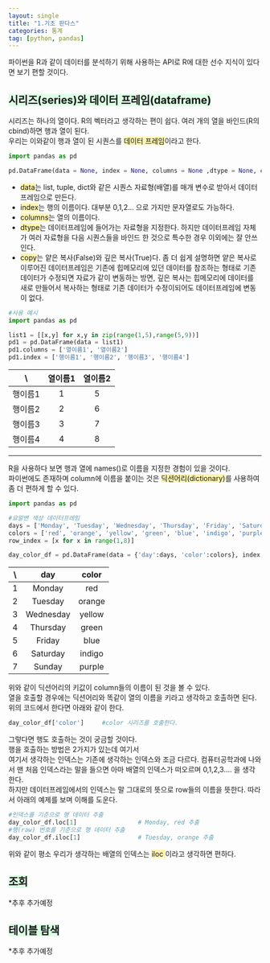 ```yaml
---
layout: single
title: "1.기초 판다스"
categories: 통계
tag: [python, pandas]
---
```


파이썬을 R과 같이 데이터를 분석하기 위해 사용하는 API로 R에 대한 선수 지식이 있다면 보기 편할 것이다.<br>

## <span style = 'background-color:#dcffe4'>시리즈(series)와 데이터 프레임(dataframe)</span>
시리즈는 하나의 열이다. R의 벡터라고 생각하는 편이 쉽다. 여러 개의 열을 바인드(R의 cbind)하면 행과 열이 된다.<br>
우리는 이와같이 행과 열이 된 시퀀스를 <span style = "background-color:#fff5b1">데이터 프레임</span>이라고 한다.

```python
import pandas as pd

pd.DataFrame(data = None, index = None, columns = None ,dtype = None, copy = False)         #defualt 값
```

* <span style = "background-color:#fff5b1">data</span>는 list, tuple, dict와 같은 시퀀스 자료형(배열)를 매개 변수로 받아서 데이터 프레임으로 만든다.
* <span style = "background-color:#fff5b1">index</span>는 행의 이름이다. 대부분 0,1,2... 으로 가지만 문자열로도 가능하다.
* <span style = "background-color:#fff5b1">columns</span>는 열의 이름이다.
* <span style = "background-color:#fff5b1">dtype</span>는 데이터프레임에 들어가는 자료형을 지정한다. 하지만 데이터프레임 자체가 여러 자료형을 다음 시퀀스들을 바인드 한 것으로 특수한 경우 이외에는 잘 안쓰인다.
* <span style = "background-color:#fff5b1">copy</span>는 얕은 복사(False)와 깊은 복사(True)다. 좀 더 쉽게 설명하면 얕은 복사로 이루어진 데이터프레임은 기존에 힙메모리에 있던 데이터를 참조하는 형태로 기존 데이터가 수정되면 자료가 같이 변동하는 방면, 깊은 복사는 힙메모리에 데이터를 새로 만들어서 복사하는 형태로 기존 데이터가 수정이되어도 데이터프레임에 변동이 없다.

```python
#사용 예시
import pandas as pd

list1 = [[x,y] for x,y in zip(range(1,5),range(5,9))]
pd1 = pd.DataFrame(data = list1)
pd1.columns = ['열이름1', '열이름2']
pd1.index = ['행이름1', '행이름2', '행이름3', '행이름4']
```

| \ | 열이름1  | 열이름2|
|:---:|:---:|:---:|
|행이름1  | 1 | 5 |
|행이름2  | 2 | 6 |
|행이름3  | 3 | 7 |
|행이름4  | 4 | 8 |

---
R을 사용하다 보면 행과 열에 names()로 이름을 지정한 경험이 있을 것이다.<br>
파이썬에도 존재하며 column에 이름을 붙이는 것은 <span style = "background-color:#fff5b1">딕션어리(dictionary)</span>를 사용하여 좀 더 편하게 할 수 있다.

```python
import pandas as pd

#요알변 색상 데이터프레임
days = ['Monday', 'Tuesday', 'Wednesday', 'Thursday', 'Friday', 'Saturday', 'Sunday']
colors = ['red', 'orange', 'yellow', 'green', 'blue', 'indigo', 'purple']
row_index = [x for x in range(1,8)]

day_color_df = pd.DataFrame(data = {'day':days, 'color':colors}, index = row_index)
```

| \ | day  | color|
|:---:|:---:|:---:|
|1  | Monday | red |
|2  | Tuesday | orange |
|3  | Wednesday | yellow |
|4  | Thursday | green |
|5  | Friday | blue |
|6  | Saturday | indigo |
|7  | Sunday | purple |

위와 같이 딕션어리의 키값이 column들의 이름이 된 것을 볼 수 있다.<br>
열을 호출할 경우에는 딕션어리와 똑같이 열의 이름을 키라고 생각하고 호출하면 된다.<br>
위의 코드에서 한다면 아래와 같이 한다.
~~~python
day_color_df['color']     #color 시리즈를 호출한다.
~~~

그렇다면 행도 호출하는 것이 궁금할 것이다.<br>
행을 호출하는 방법은 2가지가 있는데 여기서<br>
여기서 생각하는 인덱스는 기존에 생각하는 인덱스와 조금 다르다. 컴퓨터공학과에 나와서 맨 처음 인덱스라는 말을 들으면 아마 배열의 인덱스가 떠오르며 0,1,2,3.... 을 생각한다.<br>
하지만 데이터프레임에서의 인덱스는 말 그대로의 뜻으로 row들의 이름을 뜻한다. 따라서 아래의 예제를 보며 이해를 도운다.

~~~python
#인덱스를 기준으로 행 데이터 추출
day_color_df.loc[1]                 # Monday, red 추출
#행(raw) 번호를 기준으로 행 데이터 추출
day_color_df.iloc[1]                # Tuesday, orange 추출
~~~

위와 같이 평소 우리가 생각하는 배열의 인덱스는 <span style = "background-color:#fff5b1"> iloc </span>이라고 생각하면 편하다.

## <span style = 'background-color:#dcffe4'>조회</span>

*추후 추가예정

## <span style = 'background-color:#dcffe4'>테이블 탐색</span>

*추후 추가예정